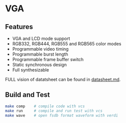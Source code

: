 # VGA

## Features
* VGA and LCD mode support
* RGB332, RGB444, RGB555 and RGB565 color modes
* Programmable video timing
* Programmable burst length
* Programmable frame buffer switch
* Static synchronous design
* Full synthesizable

FULL vision of datatsheet can be found in [datasheet.md](./doc/datasheet.md).

## Build and Test
```bash
make comp    # compile code with vcs
make run     # compile and run test with vcs
make wave    # open fsdb format waveform with verdi
```